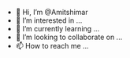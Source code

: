 - 👋 Hi, I’m @Amitshimar
- 👀 I’m interested in ...
- 🌱 I’m currently learning ...
- 💞️ I’m looking to collaborate on ...
- 📫 How to reach me ...

<!---
Amitshimar/Amitshimar is a ✨ special ✨ repository because its `README.md` (this file) appears on your GitHub profile.
You can click the Preview link to take a look at your changes.
--->
